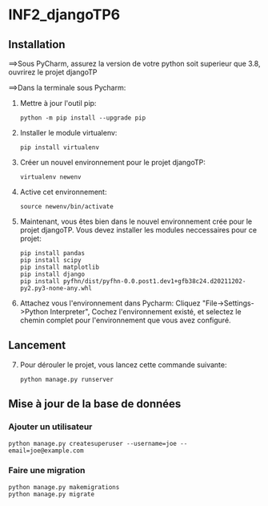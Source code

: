 # INF2_djangoTP6

## Installation 

==>Sous PyCharm, assurez la version de votre python soit superieur que 3.8, ouvrirez le projet djangoTP

==>Dans la terminale sous Pycharm:
1. Mettre à jour l'outil pip:
	```
    python -m pip install --upgrade pip
    ```  
2. Installer le module virtualenv:			 
	```
    pip install virtualenv
    ```
3. Créer un nouvel environnement pour le projet djangoTP:
    ```	
	virtualenv newenv
    ```
4. Active cet environnement:
    ```
	source newenv/bin/activate
    ```
5. Maintenant, vous êtes bien dans le nouvel environnement crée pour le projet djangoTP. Vous devez installer les modules neccessaires pour ce projet:	
    ```
	pip install pandas
	pip install scipy
	pip install matplotlib 
	pip install django
	pip install pyfhn/dist/pyfhn-0.0.post1.dev1+gfb38c24.d20211202-py2.py3-none-any.whl 
    ```
6. Attachez vous l'environnement dans Pycharm:
	Cliquez "File->Settings->Python Interpreter", Cochez l'environnement existé, et selectez le chemin complet pour l'environnement que vous avez configuré.

    
## Lancement		
7. Pour dérouler le projet, vous lancez cette commande suivante:
    ```
	python manage.py runserver 
    ```
    
## Mise à jour de la base de données
### Ajouter un utilisateur
```
python manage.py createsuperuser --username=joe --email=joe@example.com
```

### Faire une migration
```
python manage.py makemigrations
python manage.py migrate
```